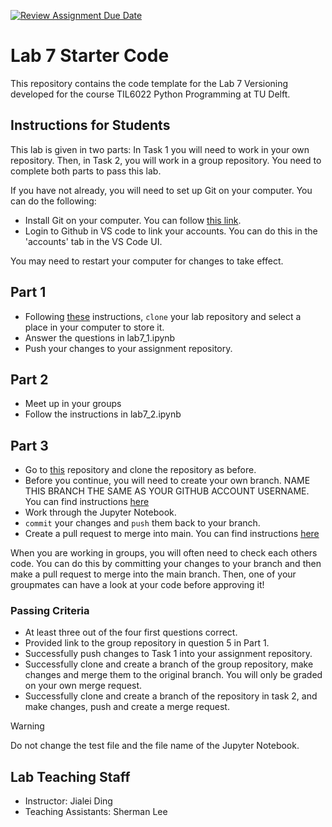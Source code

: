 [![Review Assignment Due Date](https://classroom.github.com/assets/deadline-readme-button-22041afd0340ce965d47ae6ef1cefeee28c7c493a6346c4f15d667ab976d596c.svg)](https://classroom.github.com/a/AZLl4uy7)
# Lab 7 Starter Code

This repository contains the code template for the Lab 7 Versioning developed for the course TIL6022 Python Programming at TU Delft. 

## Instructions for Students

This lab is given in two parts: In Task 1 you will need to work in your own repository. Then, in Task 2, you will work in a group repository. You need to complete both parts to pass this lab. 

If you have not already, you will need to set up Git on your computer. You can do the following:

- Install Git on your computer. You can follow [this link](https://git-scm.com/downloads).
- Login to Github in VS code to link your accounts. You can do this in the 'accounts' tab in the VS Code UI. 

You may need to restart your computer for changes to take effect.

## Part 1

- Following [these](https://learn.microsoft.com/en-us/visualstudio/version-control/git-clone-repository?view=vs-2022) instructions, `clone` your lab repository and select a place in your computer to store it. 
- Answer the questions in lab7_1.ipynb
- Push your changes to your assignment repository.

## Part 2
- Meet up in your groups
- Follow the instructions in lab7_2.ipynb

## Part 3

- Go to [this](https://github.com/TIL6022-Python-Programming/lab7-together) repository and clone the repository as before.
- Before you continue, you will need to create your own branch. NAME THIS BRANCH THE SAME AS YOUR GITHUB ACCOUNT USERNAME. You can find instructions [here](https://learn.microsoft.com/en-us/visualstudio/version-control/git-create-branch?view=vs-2022)
- Work through the Jupyter Notebook.
- `commit` your changes and `push` them back to your branch. 
- Create a pull request to merge into main. You can find instructions [here](https://docs.github.com/en/pull-requests/collaborating-with-pull-requests/proposing-changes-to-your-work-with-pull-requests/creating-a-pull-request)
 
When you are working in groups, you will often need to check each others code. You can do this by committing your changes to your branch and then make a pull request to merge into the main branch. Then, one of your groupmates can have a look at your code before approving it!

### Passing Criteria
- At least three out of the four first questions correct.
- Provided link to the group repository in question 5 in Part 1.
- Successfully push changes to Task 1 into your assignment repository.
- Successfully clone and create a branch of the group repository, make changes and merge them to the original branch. You will only be graded on your own merge request.
- Successfully clone and create a branch of the repository in task 2, and make changes, push and create a merge request.

> [!WARNING]
> Do not change the test file and the file name of the Jupyter Notebook. 


## Lab Teaching Staff
* Instructor: Jialei Ding
* Teaching Assistants: Sherman Lee
